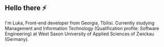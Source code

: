 ## Hello there ⚡

I'm Luka, Front-end developer from Georgia, Tbilisi. Currently studying Management and Information Technology (Qualification profile: Software Engineering) at West Saxon University of Applied Sciences of Zwickau (Germany).
